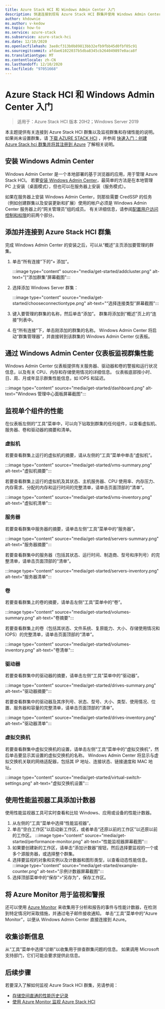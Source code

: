 ```yaml
---
title: Azure Stack HCI 和 Windows Admin Center 入门
description: 快速连接到现有 Azure Stack HCI 群集并使用 Windows Admin Center 来监视群集和存储性能。
author: khdownie
ms.author: v-kedow
ms.topic: how-to
ms.service: azure-stack
ms.subservice: azure-stack-hci
ms.date: 12/10/2020
ms.openlocfilehash: 3ae8cf313b0b89813bb32efb9fbb45d0fbf05c91
ms.sourcegitcommit: afdae61022037b5dba8345cb264049897e0aca8f
ms.translationtype: MT
ms.contentlocale: zh-CN
ms.lasthandoff: 12/10/2020
ms.locfileid: "97051668"
---
```

# <a name="get-started-with-azure-stack-hci-and-windows-admin-center"></a>Azure Stack HCI 和 Windows Admin Center 入门

> 适用于：Azure Stack HCI 版本 20H2；Windows Server 2019

本主题提供有关连接到 Azure Stack HCI 群集以及监视群集和存储性能的说明。 如果尚未设置群集，请 [下载 AZURE STACK HCI](https://azure.microsoft.com/products/azure-stack/hci/hci-download/) ，并参阅 [快速入门：创建 Azure Stack hci 群集并将其注册到 Azure](deploy/deployment-quickstart.md) 了解相关说明。

## <a name="install-windows-admin-center"></a>安装 Windows Admin Center

Windows Admin Center 是一个本地部署的基于浏览器的应用，用于管理 Azure Stack HCI。 若要[安装 Windows Admin Center](/windows-server/manage/windows-admin-center/deploy/install)，最简单的方法是在本地管理 PC 上安装（桌面模式），但也可以在服务器上安装（服务模式）。

如果在服务器上安装 Windows Admin Center，则那些需要 CredSSP 的任务（例如创建群集以及安装更新和扩展）使用的帐户必须是 Windows Admin Center 服务器上的“网关管理员”组的成员。 有关详细信息，请参阅[配置用户访问控制和权限](/windows-server/manage/windows-admin-center/configure/user-access-control#gateway-access-role-definitions)的前两个部分。

## <a name="add-and-connect-to-an-azure-stack-hci-cluster"></a>添加并连接到 Azure Stack HCI 群集

完成 Windows Admin Center 的安装之后，可以从“概述”主页添加要管理的群集。

1. 单击“所有连接”下的“+ 添加”。

    :::image type="content" source="media/get-started/addcluster.png" alt-text="[“添加群集”屏幕截图":::

2. 选择添加 Windows Server 群集：

    :::image type="content" source="media/get-started/chooseconnectiontype.png" alt-text="“选择连接类型”屏幕截图":::

3. 键入要管理的群集的名称，然后单击“添加”。 群集将添加到“概述”页上的“连接”列表中。

4. 在“所有连接”下，单击刚添加的群集的名称。 Windows Admin Center 将启动“群集管理器”，并直接转到该群集的 Windows Admin Center 仪表板。

## <a name="monitor-cluster-performance-with-the-windows-admin-center-dashboard"></a>通过 Windows Admin Center 仪表板监视群集性能

Windows Admin Center 仪表板提供有关服务器、驱动器和卷的警报和运行状况信息，以及有关 CPU、内存和存储使用情况的详细信息。 仪表板底部按小时、日、周、月或年显示群集性能信息，如 IOPS 和延迟。

:::image type="content" source="media/get-started/dashboard.png" alt-text="Windows 管理中心面板屏幕截图":::

## <a name="monitor-performance-of-individual-components"></a>监视单个组件的性能

在仪表板左侧的“工具”菜单中，可以向下钻取到群集的任何组件，以查看虚拟机、服务器、卷和驱动器的摘要和清单。

### <a name="virtual-machines"></a>虚拟机

若要查看群集上运行的虚拟机的摘要，请从左侧的“工具”菜单中单击“虚拟机”。

:::image type="content" source="media/get-started/vms-summary.png" alt-text="虚拟机摘要":::

若要查看群集上运行的虚拟机及其状态、主机服务器、CPU 使用率、内存压力、内存需求、分配的内存和运行时间的完整清单，请单击页面顶部的“清单”。

:::image type="content" source="media/get-started/vms-inventory.png" alt-text="虚拟机清单":::

### <a name="servers"></a>服务器

若要查看群集中服务器的摘要，请单击左侧“工具”菜单中的“服务器”。

:::image type="content" source="media/get-started/servers-summary.png" alt-text="服务器摘要":::

若要查看群集中的服务器（包括其状态、运行时间、制造商、型号和序列号）的完整清单，请单击页面顶部的“清单”。

:::image type="content" source="media/get-started/servers-inventory.png" alt-text="服务器清单":::

### <a name="volumes"></a>卷

若要查看群集上的卷的摘要，请单击左侧“工具”菜单中的“卷”。

:::image type="content" source="media/get-started/volumes-summary.png" alt-text="卷摘要":::

若要查看群集上的卷（包括其状态、文件系统、复原能力、大小、存储使用情况和 IOPS）的完整清单，请单击页面顶部的“清单”。

:::image type="content" source="media/get-started/volumes-inventory.png" alt-text="卷清单":::

### <a name="drives"></a>驱动器

若要查看群集中的驱动器的摘要，请单击左侧“工具”菜单中的“驱动器”。

:::image type="content" source="media/get-started/drives-summary.png" alt-text="驱动器摘要":::

若要查看群集中的驱动器及其序列号、状态、型号、大小、类型、使用情况、位置、服务器和容量的完整清单，请单击页面顶部的“清单”。

:::image type="content" source="media/get-started/drives-inventory.png" alt-text="驱动器清单":::

### <a name="virtual-switches"></a>虚拟交换机

若要查看群集中虚拟交换机的设置，请单击左侧“工具”菜单中的“虚拟交换机”，然后单击要显示其设置的虚拟交换机的名称。 Windows Admin Center 将显示与虚拟交换机关联的网络适配器，包括其 IP 地址、连接状态、链接速度和 MAC 地址。

:::image type="content" source="media/get-started/virtual-switch-settings.png" alt-text="虚拟交换机设置":::

## <a name="add-counters-with-the-performance-monitor-tool"></a>使用性能监视器工具添加计数器

使用性能监视器工具可实时查看和比较 Windows、应用或设备的性能计数器。

1. 从左侧的“工具”菜单中选择“性能监视器”。
2. 单击“空白工作区”以启动新工作区，或者单击“还原以前的工作区”以还原以前的工作区。
    :::image type="content" source="media/get-started/performance-monitor.png" alt-text="性能监视器屏幕截图":::
3. 如果要创建新的工作区，请单击“添加计数器”按钮，然后选择要监视的一个或多个源服务器，或选择整个群集。
4. 选择要监视的对象和实例以及计数器和图形类型，以查看动态性能信息。
    :::image type="content" source="media/get-started/example-counter.png" alt-text="示例计数器屏幕截图":::
5. 选择顶部菜单中的“保存”>“另存为”，保存工作区。

## <a name="use-azure-monitor-for-monitoring-and-alerts"></a>将 Azure Monitor 用于监视和警报

还可以使用 [Azure Monitor](manage/azure-monitor.md) 来收集用于分析和报告的事件与性能计数器，在检测到特定情况时采取措施，并通过电子邮件接收通知。 单击“工具”菜单中的“Azure Monitor”，以便从 Windows Admin Center 直接连接到 Azure。

## <a name="collect-diagnostics-information"></a>收集诊断信息

从“工具”菜单中选择“诊断”以收集用于排查群集问题的信息。 如果调用 Microsoft 支持部门，它们可能会要求提供此信息。

## <a name="next-steps"></a>后续步骤

若要深入了解如何监视 Azure Stack HCI 群集，另请参阅：

- [存储空间直通的性能历史记录](/windows-server/storage/storage-spaces/performance-history)
- [使用 Azure Monitor 监视 Azure Stack HCI](manage/azure-monitor.md)
